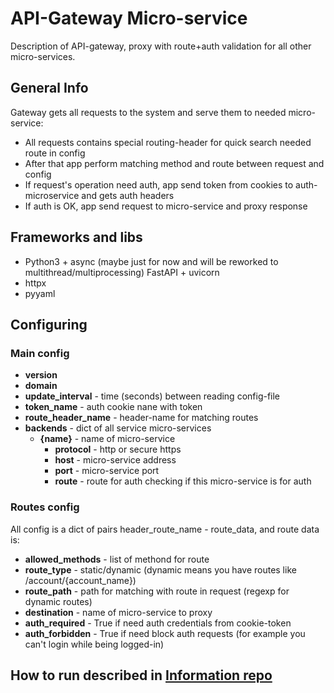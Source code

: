 # API-Gateway Micro-service

Description of API-gateway, proxy with route+auth validation for all other micro-services.

## General Info

Gateway gets all requests to the system and serve them to needed micro-service:
-   All requests contains special routing-header for quick search needed route in config
-   After that app perform matching method and route between request and config
-   If request's operation need auth, app send token from cookies to auth-microservice and gets auth headers
-   If auth is OK, app send request to micro-service and proxy response


## Frameworks and libs

-   Python3 + async (maybe just for now and will be reworked to multithread/multiprocessing) FastAPI + uvicorn
-   httpx
-   pyyaml

## Configuring

### Main config

-   **version**
-   **domain**
-   **update_interval** - time (seconds) between reading config-file
-   **token_name** - auth cookie nane with token
-   **route_header_name** - header-name for matching routes
-   **backends** - dict of all service micro-services
    -   **{name}** - name of micro-service
        -   **protocol** - http or secure https
        -   **host** - micro-service address
        -   **port** - micro-service port
        -   **route** - route for auth checking if this micro-service is for auth

### Routes config

All config is a dict of pairs header_route_name - route_data, and route data is:
-   **allowed_methods** - list of methond for route
-   **route_type** - static/dynamic (dynamic means you have routes like /account/{account_name})
-   **route_path** - path for matching with route in request (regexp for dynamic routes)
-   **destination** - name of micro-service to proxy
-   **auth_required** - True if need auth credentials from cookie-token
-   **auth_forbidden** - True if need block auth requests (for example you can't login while being logged-in)

## How to run described in [Information repo]


[//]: # (These are reference links used in the body of this note and get stripped out when the markdown processor does its job. There is no need to format nicely because it shouldn't be seen. Thanks SO - http://stackoverflow.com/questions/4823468/store-comments-in-markdown-syntax)

   [Information repo]: <https://github.com/CoEvDi/service-info#backend-installing>
